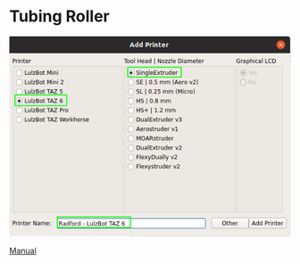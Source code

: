 # Tubing Roller



![](../.gitbook/assets/image%20%2878%29.png)

[Manual](https://drive.google.com/open?id=1eaXGYYuq7LxDdSJccG1ghJZeK7VITQZQ)

